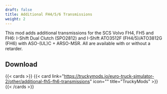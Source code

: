 ```yaml
---
draft: false
title: Additional FH4/5/6 Transmissions
weight: 2
---
```


This mod adds additional transmissions for the SCS Volvo FH4, FH5 and FH6: I-Shift Dual Clutch (SPO2812) and I-Shift ATO3512F (FH4/5)/ATO3812G (FH6) with ASO-(UL)C + ARSO-MSR. All are available with or without a retarder.

## Download

{{< cards >}}
 {{< card link="https://truckymods.io/euro-truck-simulator-2/other/additional-fh5-fh6-transmissions" icon="" title="TruckyMods" >}}
{{< /cards >}}